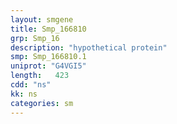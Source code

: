 ```yaml
---
layout: smgene
title: Smp_166810
grp: Smp_16
description: "hypothetical protein"
smp: Smp_166810.1
uniprot: "G4VGI5"
length:   423
cdd: "ns"
kk: ns
categories: sm
---
```

